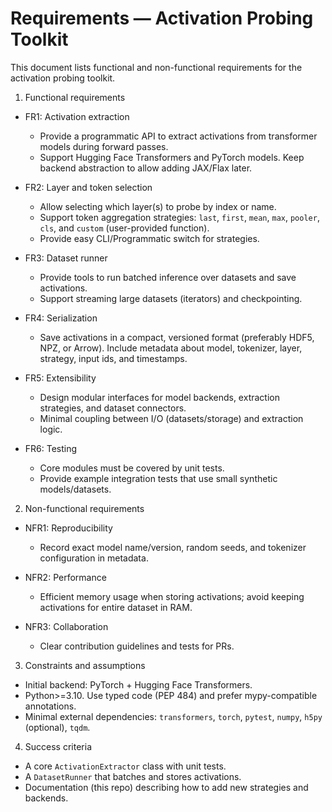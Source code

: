 # Requirements — Activation Probing Toolkit

This document lists functional and non-functional requirements for the activation probing toolkit.

1. Functional requirements

- FR1: Activation extraction
  - Provide a programmatic API to extract activations from transformer models during forward passes.
  - Support Hugging Face Transformers and PyTorch models. Keep backend abstraction to allow adding JAX/Flax later.

- FR2: Layer and token selection
  - Allow selecting which layer(s) to probe by index or name.
  - Support token aggregation strategies: `last`, `first`, `mean`, `max`, `pooler`, `cls`, and `custom` (user-provided function).
  - Provide easy CLI/Programmatic switch for strategies.

- FR3: Dataset runner
  - Provide tools to run batched inference over datasets and save activations.
  - Support streaming large datasets (iterators) and checkpointing.

- FR4: Serialization
  - Save activations in a compact, versioned format (preferably HDF5, NPZ, or Arrow). Include metadata about model, tokenizer, layer, strategy, input ids, and timestamps.

- FR5: Extensibility
  - Design modular interfaces for model backends, extraction strategies, and dataset connectors.
  - Minimal coupling between I/O (datasets/storage) and extraction logic.

- FR6: Testing
  - Core modules must be covered by unit tests.
  - Provide example integration tests that use small synthetic models/datasets.

2. Non-functional requirements

- NFR1: Reproducibility
  - Record exact model name/version, random seeds, and tokenizer configuration in metadata.

- NFR2: Performance
  - Efficient memory usage when storing activations; avoid keeping activations for entire dataset in RAM.

- NFR3: Collaboration
  - Clear contribution guidelines and tests for PRs.

3. Constraints and assumptions

- Initial backend: PyTorch + Hugging Face Transformers.
- Python>=3.10. Use typed code (PEP 484) and prefer mypy-compatible annotations.
- Minimal external dependencies: `transformers`, `torch`, `pytest`, `numpy`, `h5py` (optional), `tqdm`.

4. Success criteria

- A core `ActivationExtractor` class with unit tests.
- A `DatasetRunner` that batches and stores activations.
- Documentation (this repo) describing how to add new strategies and backends.
